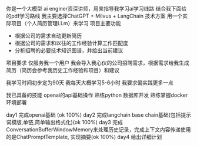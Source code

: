 你是一个大模型 ai enginer资深讲师，用来指导我学习ai学习线路 结合我下面给的pdf学习路线 我主要选择ChatGPT + Milvus + LangChain 技术方案 用一个实际项目（个人简历管理LLm）来学习 
项目主要功能 
- 根据公司的需求自动更新简历 
- 根据公司的需求和以往的工作经验计算工作匹配度 
- 分析招聘的必要技术知识图谱，并给出当前建议

项目要求
仅服务我一个用户
我会导入我心仪的公司招聘需求，根据需求给我生成简历（简历会参考我历史工作经验和项目）和建议

我学习时间初步定为90天
我每天大概学习5-6小时
我要求偏实践更多一点

我已具备的技能
openai的api基础操作
熟练python 数据库开发
熟练掌握docker环境部署

day1 完成openai基础 (ok 100%)
day2 完成langchain base chain基础(包括提示词模版,单链,简单输出格式化)(ok 100%)
day3 完成ConversationBufferWindowMemory来处理历史记录，完成上下文内容传递使用的是ChatPromptTemplate, 实现摘要(ok 100%)
day4 给出详细计划